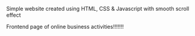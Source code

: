 Simple website created using HTML, CSS &amp; Javascript with smooth scroll effect

Frontend page of online business activities!!!!!!!

